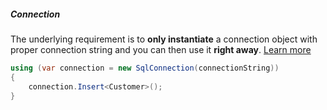 <h5 class="center code-title">Connection</h5>

The underlying requirement is to **only instantiate** a connection object with proper connection string and you can then use it **right away**. [Learn more](#)

```csharp
using (var connection = new SqlConnection(connectionString))
{
    connection.Insert<Customer>();
}
```